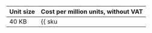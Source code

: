 | Unit size | Cost per million units, without VAT |
---|---
| 40 KB | {{ sku|USD|yds.events.puts|pricingRate.2|string }} |
